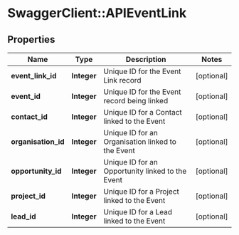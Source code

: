 # SwaggerClient::APIEventLink

## Properties
Name | Type | Description | Notes
------------ | ------------- | ------------- | -------------
**event_link_id** | **Integer** | Unique ID for the Event Link record | [optional] 
**event_id** | **Integer** | Unique ID for the Event record being linked | [optional] 
**contact_id** | **Integer** | Unique ID for a Contact linked to the Event | [optional] 
**organisation_id** | **Integer** | Unique ID for an Organisation linked to the Event | [optional] 
**opportunity_id** | **Integer** | Unique ID for an Opportunity linked to the Event | [optional] 
**project_id** | **Integer** | Unique ID for a Project linked to the Event | [optional] 
**lead_id** | **Integer** | Unique ID for a Lead linked to the Event | [optional] 


